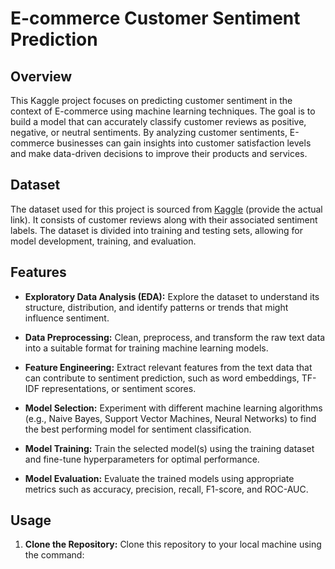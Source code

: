 # E-commerce Customer Sentiment Prediction

## Overview

This Kaggle project focuses on predicting customer sentiment in the context of E-commerce using machine learning techniques. The goal is to build a model that can accurately classify customer reviews as positive, negative, or neutral sentiments. By analyzing customer sentiments, E-commerce businesses can gain insights into customer satisfaction levels and make data-driven decisions to improve their products and services.

## Dataset

The dataset used for this project is sourced from [Kaggle](link_to_dataset) (provide the actual link). It consists of customer reviews along with their associated sentiment labels. The dataset is divided into training and testing sets, allowing for model development, training, and evaluation.

## Features

- **Exploratory Data Analysis (EDA):** Explore the dataset to understand its structure, distribution, and identify patterns or trends that might influence sentiment.

- **Data Preprocessing:** Clean, preprocess, and transform the raw text data into a suitable format for training machine learning models.

- **Feature Engineering:** Extract relevant features from the text data that can contribute to sentiment prediction, such as word embeddings, TF-IDF representations, or sentiment scores.

- **Model Selection:** Experiment with different machine learning algorithms (e.g., Naive Bayes, Support Vector Machines, Neural Networks) to find the best performing model for sentiment classification.

- **Model Training:** Train the selected model(s) using the training dataset and fine-tune hyperparameters for optimal performance.

- **Model Evaluation:** Evaluate the trained models using appropriate metrics such as accuracy, precision, recall, F1-score, and ROC-AUC.

## Usage

1. **Clone the Repository:** Clone this repository to your local machine using the command:

